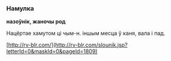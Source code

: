 ### Намулка
**назоўнік, жаночы род**

Нацёртае хамутом ці чым-н. іншым месца ў каня, вала і пад.

<a rel="author">[http://rv-blr.com/](http://rv-blr.com/slounik.jsp?letterId=0&maskId=0&pageId=1809)</a>
